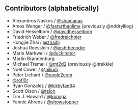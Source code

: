 ## Contributors (alphabetically)

 * Alexandros Naskos / [@shamanas](https://github.com/shamanas)
 * Amos Wenger / [@fasterthanlime](https://github.com/fasterthanlime) (previously @nddrylliog)
 * David Hesselbom / [@davidhesselbom](https://github.com/davidhesselbom)
 * Friedrich Weber / [@fredreichbier](https://github.com/fredreichbier)
 * Hongjie Zhai / [@zhaihj](https://github.com/zhaihj)
 * Joshua Roesslein / [@joshthecoder](https://github.com/joshthecoder)
 * Marie Markwell / [@duckinator](https://github.com/duckinator)
 * Martin Brandenburg
 * Michael Tremel / [@mt2d2](https://github.com/mt2d2) (previously @itrekkie)
 * Noel Cower / [@nilium](https://github.com/nilium)
 * Peter Lichard / [@eagle2com](https://github.com/eagle2com)
 * [@rofl0r](https://github.com/rofl0r)
 * Ryan Gonzalez / [@kirbyfan64](https://github.com/kirbyfan64)
 * Scott Olson / [@tsion](https://github.com/tsion)
 * Tim J. Howard / [@komiga](https://github.com/komiga)
 * Yannic Ahrens / [@showstopper](https://github.com/showstopper)
